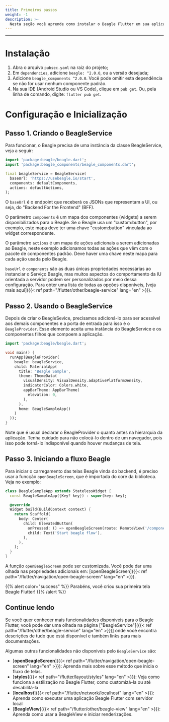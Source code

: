 ```yaml
---
title: Primeiros passos
weight: -1
description: >-
  Nesta seção você aprende como instalar o Beagle Flutter em sua aplicação e o passo a passo inicial para começar a usar.
---
```


---

# Instalação

1. Abra o arquivo `pubsec.yaml` na raiz do projeto;
2. Em `dependencies`, adicione `beagle: ^2.0.0`, ou a versão desejada;
3. Adicione `beagle_components ^2.0.0`. Você pode omitir esta dependência se não for usar nenhum componente padrão.
4. Na sua IDE (Android Studio ou VS Code), clique em  `pub get`. Ou, pela linha de comando, digite: `flutter pub get`.

# Configuração e Inicialização

## Passo 1. Criando o BeagleService
Para funcionar, o Beagle precisa de uma instância da classe BeagleService, veja a seguir:

```dart
import 'package:beagle/beagle.dart';
import 'package:beagle_components/beagle_components.dart';

final beagleService = BeagleService(
  baseUrl: 'https://usebeagle.io/start',
  components: defaultComponents,
  actions: defaultActions,
);
```

O `baseUrl` é o endpoint que receberá os JSONs que representam a UI, ou seja, do "Backend For the Frontend" (BFF). 

O parâmetro `components` é um mapa dos componentes (widgets) a serem disponibilizados para o Beagle. Se o Beagle usa um "custom:button", por exemplo, este mapa deve ter uma chave "custom:button" vinculada ao widget correspondente. 

O parâmetro `actions` é um mapa de ações adicionais a serem adicionadas ao Beagle, neste exemplo adicionamos todas as ações que vêm com o pacote de componentes padrão. Deve haver uma chave neste mapa para cada ação usada pelo Beagle.

`baseUrl` e `components` são as duas únicas propriedades necessárias ao instanciar o Serviço Beagle, mas muitos aspectos do comportamento da IU orientada a servidor podem ser personalizados por meio dessa configuração. Para obter uma lista de todas as opções disponíveis, [veja mais aqui]({{< ref path="/flutter/other/beagle-service" lang="en" >}}).

## Passo 2. Usando o BeagleService

Depois de criar o BeagleSevice, precisamos adicioná-lo para ser acessível aos demais componentes e a porta de entrada para isso é o `BeagleProvider`. Esse elemento aceita uma instância do BeagleService e os componentes filhos que compoem a aplicação.

```dart
import 'package:beagle/beagle.dart';

void main() {
  runApp(BeagleProvider(
    beagle: beagleService,
    child: MaterialApp(
      title: 'Beagle Sample',
      theme: ThemeData(
        visualDensity: VisualDensity.adaptivePlatformDensity,
        indicatorColor: Colors.white,
        appBarTheme: AppBarTheme(
          elevation: 0,
        ),
      ),
      home: BeagleSampleApp()
    )
  ));
}
```

Note que é usual declarar o BeagleProvider o quanto antes na hierarquia da aplicação. Tenha cuidado para não colocá-lo dentro de um navegador, pois isso pode torná-lo indisponível quando houver mudanças de tela.

## Passo 3. Iniciando a fluxo Beagle

Para iniciar o carregamento das telas Beagle vinda do backend, é preciso usar a funcção `openBeagleScreen`, que é importada do core da biblioteca. Veja no exemplo:

```dart
class BeagleSampleApp extends StatelessWidget {
  const BeagleSampleApp({Key? key}) : super(key: key);

  @override
  Widget build(BuildContext context) {
    return Scaffold(
      body: Center(
        child: ElevatedButton(
          onPressed: () => openBeagleScreen(route: RemoteView('/components'), context: context),
          child: Text('Start beagle flow'),
        ),
      ),
    );
  }
}
```

A função `openBeagleScreen` pode ser customizada. Você pode dar uma olhada nas propriedades adicionais em: [openBeagleScreen]({{< ref path="/flutter/navigation/open-beagle-screen" lang="en" >}}).

{{% alert color="success" %}}
Parabéns, você criou sua primeira tela Beagle Flutter!
{{% /alert %}}

## Continue lendo
Se você quer conhecer mais funcionalidades disponíveis para o Beagle Flutter, você pode dar uma olhada na página ["BeagleService"]({{< ref path="/flutter/other/beagle-service" lang="en" >}})] onde você encontra descrições de tudo que está disponível e também links para mais documentações.

Algumas outras funcionalidades não disponíveis pelo `BeagleService` são:

- [**openBeagleScreen**]({{< ref path="/flutter/navigation/open-beagle-screen" lang="en" >}}): Aprenda mais sobre esse método que inicia o fluxo de telas.
- [**styles**]({{< ref path="/flutter/layout/styles" lang="en" >}}): Veja como funciona a estilização no Beagle Flutter, como customizá-la ou até desabilitá-la
- [**localhost**]({{< ref path="/flutter/network/localhost" lang="en" >}}): Aprenda como executar uma aplicação Beagle Flutter com servidor local
- [**BeagleView**]({{< ref path="/flutter/other/beagle-view" lang="en" >}}): Aprenda como usar a BeagleView e iniciar renderizações.